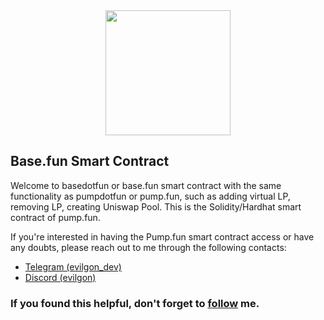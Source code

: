 <center><img src="https://www.base.fun/images/small_logo.svg" width="200"/></center>

## Base.fun Smart Contract

Welcome to basedotfun or base.fun smart contract with the same functionality as pumpdotfun or pump.fun, such as adding virtual LP, removing LP, creating Uniswap Pool. This is the Solidity/Hardhat smart contract of pump.fun.

If you're interested in having the Pump.fun smart contract access or have any doubts, please reach out to me through the following contacts:

- <a href="https://t.me/evilgon_dev/">Telegram (evilgon_dev)</a>
- <a href="https://discordapp.com/users/1026521907182444574">Discord (evilgon)</a>

### If you found this helpful, don't forget to <a href="https://github.com/sourlodine">follow</a> me.
